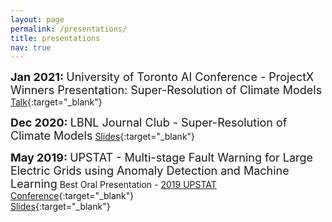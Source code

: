 ```yaml
---
layout: page
permalink: /presentations/
title: presentations
nav: true
---
```

<font size="+1"> <b> Jan 2021: </b> University of Toronto AI Conference - ProjectX Winners Presentation: Super-Resolution of Climate Models</font>
[Talk](https://youtu.be/rjh0C0lDsWk?t=28133){:target="\_blank"}

<font size="+1"> <b> Dec 2020: </b> LBNL Journal Club - Super-Resolution of Climate Models</font>
[Slides](https://drive.google.com/file/d/1bsqHDbr78zUIZCHvOqTqP8yzafKdgfa-/view?usp=sharing){:target="\_blank"}

<font size="+1"> <b>May 2019: </b> UPSTAT - Multi-stage Fault Warning for Large Electric Grids using Anomaly Detection and Machine Learning</font>
Best Oral Presentation - [2019 UPSTAT Conference](https://www.rochester.edu/up-stat/index.html){:target="\_blank"}
<br>
[Slides](https://drive.google.com/file/d/1gLdVFylFItBFt_upTZjglXMqfeg9hnCM/view?usp=sharing){:target="\_blank"}



